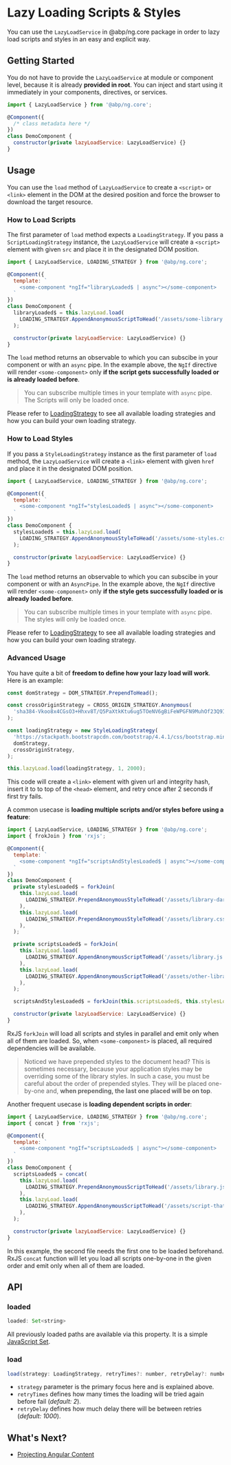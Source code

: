 # Lazy Loading Scripts & Styles

You can use the `LazyLoadService` in @abp/ng.core package in order to lazy load scripts and styles in an easy and explicit way.




## Getting Started

You do not have to provide the `LazyLoadService` at module or component level, because it is already **provided in root**. You can inject and start using it immediately in your components, directives, or services.

```js
import { LazyLoadService } from '@abp/ng.core';

@Component({
  /* class metadata here */
})
class DemoComponent {
  constructor(private lazyLoadService: LazyLoadService) {}
}
```




## Usage

You can use the `load` method of `LazyLoadService` to create a `<script>` or `<link>` element in the DOM at the desired position and force the browser to download the target resource.



### How to Load Scripts

The first parameter of `load` method expects a `LoadingStrategy`. If you pass a `ScriptLoadingStrategy` instance, the `LazyLoadService` will create a `<script>` element with given `src` and place it in the designated DOM position.

```js
import { LazyLoadService, LOADING_STRATEGY } from '@abp/ng.core';

@Component({
  template: `
    <some-component *ngIf="libraryLoaded$ | async"></some-component>
  `
})
class DemoComponent {
  libraryLoaded$ = this.lazyLoad.load(
    LOADING_STRATEGY.AppendAnonymousScriptToHead('/assets/some-library.js'),
  );

  constructor(private lazyLoadService: LazyLoadService) {}
}
```

The `load` method returns an observable to which you can subscibe in your component or with an `async` pipe. In the example above, the `NgIf` directive will render `<some-component>` only **if the script gets successfully loaded or is already loaded before**.

> You can subscribe multiple times in your template with `async` pipe. The Scripts will only be loaded once.

Please refer to [LoadingStrategy](./Loading-Strategy.md) to see all available loading strategies and how you can build your own loading strategy.



### How to Load Styles

If you pass a `StyleLoadingStrategy` instance as the first parameter of `load` method, the `LazyLoadService` will create a `<link>` element with given `href` and place it in the designated DOM position.

```js
import { LazyLoadService, LOADING_STRATEGY } from '@abp/ng.core';

@Component({
  template: `
    <some-component *ngIf="stylesLoaded$ | async"></some-component>
  `
})
class DemoComponent {
  stylesLoaded$ = this.lazyLoad.load(
    LOADING_STRATEGY.AppendAnonymousStyleToHead('/assets/some-styles.css'),
  );

  constructor(private lazyLoadService: LazyLoadService) {}
}
```

The `load` method returns an observable to which you can subscibe in your component or with an `AsyncPipe`. In the example above, the `NgIf` directive will render `<some-component>` only **if the style gets successfully loaded or is already loaded before**.

> You can subscribe multiple times in your template with `async` pipe. The styles will only be loaded once.

Please refer to [LoadingStrategy](./Loading-Strategy.md) to see all available loading strategies and how you can build your own loading strategy.



### Advanced Usage

You have quite a bit of **freedom to define how your lazy load will work**. Here is an example:

```js
const domStrategy = DOM_STRATEGY.PrependToHead();

const crossOriginStrategy = CROSS_ORIGIN_STRATEGY.Anonymous(
  'sha384-Vkoo8x4CGsO3+Hhxv8T/Q5PaXtkKtu6ug5TOeNV6gBiFeWPGFN9MuhOf23Q9Ifjh',
);

const loadingStrategy = new StyleLoadingStrategy(
  'https://stackpath.bootstrapcdn.com/bootstrap/4.4.1/css/bootstrap.min.css',
  domStrategy,
  crossOriginStrategy,
);

this.lazyLoad.load(loadingStrategy, 1, 2000);
```

This code will create a `<link>` element with given url and integrity hash, insert it to to top of the `<head>` element, and retry once after 2 seconds if first try fails.


A common usecase is **loading multiple scripts and/or styles before using a feature**:

```js
import { LazyLoadService, LOADING_STRATEGY } from '@abp/ng.core';
import { frokJoin } from 'rxjs';

@Component({
  template: `
    <some-component *ngIf="scriptsAndStylesLoaded$ | async"></some-component>
  `
})
class DemoComponent {
  private stylesLoaded$ = forkJoin(
    this.lazyLoad.load(
      LOADING_STRATEGY.PrependAnonymousStyleToHead('/assets/library-dark-theme.css'),
    ),
    this.lazyLoad.load(
      LOADING_STRATEGY.PrependAnonymousStyleToHead('/assets/library.css'),
    ),
  );

  private scriptsLoaded$ = forkJoin(
    this.lazyLoad.load(
      LOADING_STRATEGY.AppendAnonymousScriptToHead('/assets/library.js'),
    ),
    this.lazyLoad.load(
      LOADING_STRATEGY.AppendAnonymousScriptToHead('/assets/other-library.css'),
    ),
  );

  scriptsAndStylesLoaded$ = forkJoin(this.scriptsLoaded$, this.stylesLoaded$);

  constructor(private lazyLoadService: LazyLoadService) {}
}
```

RxJS `forkJoin` will load all scripts and styles in parallel and emit only when all of them are loaded. So, when `<some-component>` is placed, all required dependencies will be available.

> Noticed we have prepended styles to the document head? This is sometimes necessary, because your application styles may be overriding some of the library styles. In such a case, you must be careful about the order of prepended styles. They will be placed one-by-one and, **when prepending, the last one placed will be on top**.


Another frequent usecase is **loading dependent scripts in order**:

```js
import { LazyLoadService, LOADING_STRATEGY } from '@abp/ng.core';
import { concat } from 'rxjs';

@Component({
  template: `
    <some-component *ngIf="scriptsLoaded$ | async"></some-component>
  `
})
class DemoComponent {
  scriptsLoaded$ = concat(
    this.lazyLoad.load(
      LOADING_STRATEGY.PrependAnonymousScriptToHead('/assets/library.js'),
    ),
    this.lazyLoad.load(
      LOADING_STRATEGY.AppendAnonymousScriptToHead('/assets/script-that-requires-library.js'),
    ),
  );

  constructor(private lazyLoadService: LazyLoadService) {}
}
```

In this example, the second file needs the first one to be loaded beforehand. RxJS `concat` function will let you load all scripts one-by-one in the given order and emit only when all of them are loaded.




## API



### loaded

```js
loaded: Set<string>
```

All previously loaded paths are available via this property. It is a simple [JavaScript Set](https://developer.mozilla.org/en-US/docs/Web/JavaScript/Reference/Global_Objects/Set).



### load

```js
load(strategy: LoadingStrategy, retryTimes?: number, retryDelay?: number): Observable<Event>
```

- `strategy` parameter is the primary focus here and is explained above.
- `retryTimes` defines how many times the loading will be tried again before fail (_default: 2_).
- `retryDelay` defines how much delay there will be between retries (_default: 1000_).




## What's Next?

- [Projecting Angular Content](./Content-Projection-Service.md)
